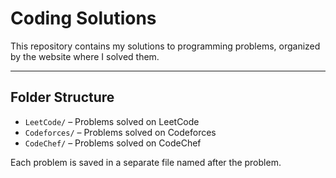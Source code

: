 # Coding Solutions

This repository contains my solutions to programming problems, organized by the website where I solved them.

---

## Folder Structure

- `LeetCode/` – Problems solved on LeetCode  
- `Codeforces/` – Problems solved on Codeforces   
- `CodeChef/` – Problems solved on CodeChef  

Each problem is saved in a separate file named after the problem.

